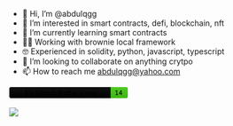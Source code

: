 - 👋 Hi, I’m @abdulqgg
- 👀 I’m interested in smart contracts, defi, blockchain, nft 
- 🌱 I’m currently learning smart contracts
- 👨‍💻 Working with brownie local framework
- 🤓 Experienced in solidity, python, javascript, typescript
- 💞️ I’m looking to collaborate on anything crytpo
- 📫 How to reach me abdulqgg@yahoo.com

<!---
abdulqgg/abdulqgg is a ✨ special ✨ repository because its `README.md` (this file) appears on your GitHub profile.
You can click the Preview link to take a look at your changes.
--->

[<img src="https://raw.githubusercontent.com/abdulqgg/abdulqgg/main/profile-views.svg" height="20"/>](https://github.com/abdulqgg)

![](https://bit.ly/3enMyFZ)
